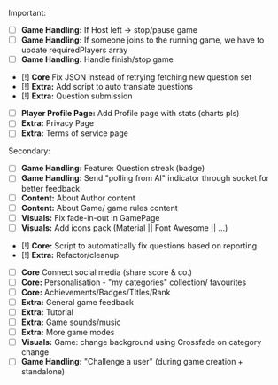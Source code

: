 Important:
- [ ] **Game Handling:** If Host left -> stop/pause game
- [ ] **Game Handling:** If someone joins to the running game, we have to update requiredPlayers array
- [ ] **Game Handling:** Handle finish/stop game
- [!] **Core** Fix JSON instead of retrying fetching new question set
- [!] **Extra:** Add script to auto translate questions
- [!] **Extra:** Question submission
- [ ] **Player Profile Page:** Add Profile page with stats (charts pls)
- [ ] **Extra:** Privacy Page
- [ ] **Extra:** Terms of service page

Secondary:
- [ ] **Game Handling:** Feature: Question streak (badge)
- [ ] **Game Handling:** Send "polling from AI" indicator through socket for better feedback
- [ ] **Content:** About Author content
- [ ] **Content:** About Game/ game rules content
- [ ] **Visuals:** Fix fade-in-out in GamePage
- [ ] **Visuals:** Add icons pack (Material || Font Awesome || ...)
- [!] **Core:** Script to automatically fix questions based on reporting
- [!] **Extra:** Refactor/cleanup
- [ ] **Core** Connect social media (share score & co.)
- [ ] **Core:** Personalisation - "my categories" collection/ favourites
- [ ] **Core:** Achievements/Badges/TItles/Rank
- [ ] **Extra:** General game feedback
- [ ] **Extra:** Tutorial
- [ ] **Extra:** Game sounds/music
- [ ] **Extra:** More game modes
- [ ] **Visuals:** Game: change background using Crossfade on category change
- [ ] **Game Handling:** "Challenge a user" (during game creation + standalone)

